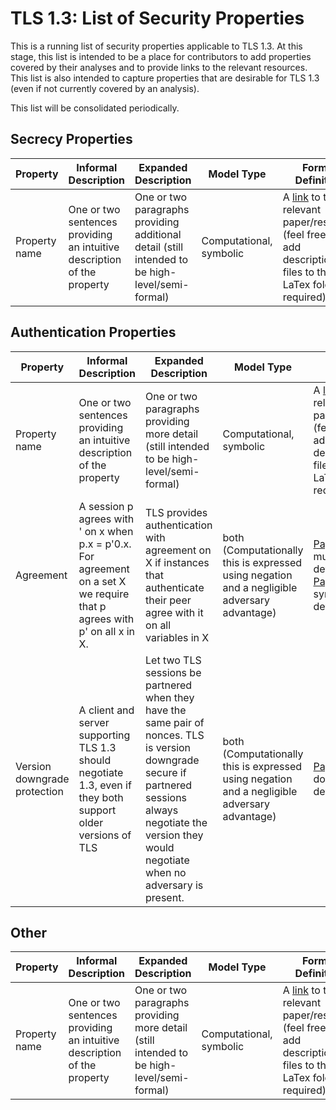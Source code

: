 # TLS 1.3: List of Security Properties

This is a running list of security properties applicable to TLS 1.3. At this stage, this list is intended to be a place for contributors to add properties covered by their analyses and to provide links to the relevant resources. This list is also intended to capture properties that are desirable for TLS 1.3 (even if not currently covered by an analysis). 

This list will be consolidated periodically. 

## Secrecy Properties

Property | Informal Description | Expanded Description | Model Type | Formal Definition
------------ | ------------ | ------------------------- | ------------ | ------------ 
Property name | One or two sentences providing an intuitive description of the property | One or two paragraphs providing additional detail (still intended to be high-level/semi-formal) | Computational, symbolic | A [link](https://guides.github.com/features/mastering-markdown/) to the relevant paper/resource (feel free to add description files to the LaTex folder if required)

## Authentication Properties 

Property | Informal Description | Expanded Description | Model Type | Formal Definition
------------ | ------------ | ------------------------- | ------------ | ------------ 
Property name | One or two sentences providing an intuitive description of the property | One or two paragraphs providing more detail (still intended to be high-level/semi-formal)  | Computational, symbolic | A [link](https://guides.github.com/features/mastering-markdown/) to the relevant paper/resource (feel free to add description files to the LaTex folder if required)
Agreement | A session p agrees with ' on x when p.x = p'0.x. For agreement on a set X we require that p agrees with p' on all x in X.| TLS provides authentication with agreement on X if instances that authenticate their peer agree with it on all variables in X | both (Computationally this is expressed using negation and a negligible adversary advantage) | [Paper1](http://eprint.iacr.org/2016/072.pdf) for a multi-mode definition and [Paper2](http://tls13tamarin.github.io/TLS13Tamarin/docs/tls13tamarin.pdf) for a symbolic definition. 
Version downgrade protection | A client and server supporting TLS 1.3 should negotiate 1.3, even if they both support older versions of TLS | Let two TLS sessions be partnered when they have the same pair of nonces. TLS is version downgrade secure if partnered sessions always negotiate the version they would negotiate when no adversary is present. | both (Computationally this is expressed using negation and a negligible adversary advantage) | [Paper](http://eprint.iacr.org/2016/072.pdf) on downgrade definitions. 

## Other

Property | Informal Description | Expanded Description | Model Type | Formal Definition
------------ | ------------ | ------------------------- | ------------ | ------------ 
Property name | One or two sentences providing an intuitive description of the property | One or two paragraphs providing more detail (still intended to be high-level/semi-formal) | Computational, symbolic | A [link](https://guides.github.com/features/mastering-markdown/) to the relevant paper/resource (feel free  to add description files to the LaTex folder if required)